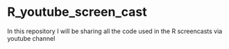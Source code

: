 # R_youtube_screen_cast
In this repository I will be sharing all the code used in the R screencasts via youtube channel
